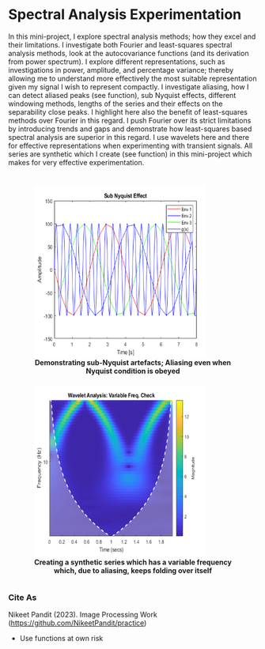 # Spectral Analysis Experimentation
In this mini-project, I explore spectral analysis methods; how they excel and their limitations. I investigate both Fourier and least-squares spectral analysis methods, look at the autocovariance functions (and its derivation from power spectrum). I explore different representations, such as investigations in power, amplitude, and percentage variance; thereby allowing me to understand more effectively the most suitable representation given my signal I wish to represent compactly. 
I investigate aliasing, how I can detect aliased peaks (see function),  sub Nyquist effects, different windowing methods, lengths of the series and their effects on the separability close peaks. I highlight here also the benefit of least-squares methods over Fourier in this regard. 
I push Fourier over its strict limitations by introducing trends and gaps and demonstrate how least-squares based spectral analysis are superior in this regard. I use wavelets here and there for effective representations when experimenting with transient signals. 
All series are synthetic which I create (see function) in this mini-project which makes for very effective experimentation. 


<div class="container" style="display: inline-block;">  
  <figure>
  <div style="float: left; padding: 10px;">
    <img src='https://github.com/NikeetPandit/practice/blob/main/Spectral%20Analysis%20Work/functions/IM/read_me_IM.PNG' width="350" height="350" align="center"/>
    <figcaption align="center"><b>Demonstrating sub-Nyquist artefacts; Aliasing even when Nyquist condition is obeyed</b></figcaption>
  </div>

  <div style="float: right; padding: 10px;">
    <img src='https://github.com/NikeetPandit/practice/blob/main/Spectral%20Analysis%20Work/functions/IM/read_me_IM2.PNG' width="350" height="350" align="center"/>
    <figcaption align="center"><b>Creating a synthetic series which has a variable frequency which, due to aliasing, keeps folding over itself</b></figcaption>
  </div>
  </figure>
</div>


### Cite As
Nikeet Pandit (2023). Image Processing Work (https://github.com/NikeetPandit/practice)
* Use functions at own risk
